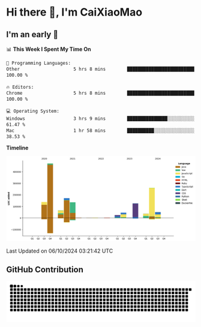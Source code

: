 # Hi there 👋, I'm CaiXiaoMao

## I'm an early 🐤
<!--START_SECTION:waka-->
📊 **This Week I Spent My Time On** 

```text
💬 Programming Languages: 
Other                    5 hrs 8 mins        █████████████████████████   100.00 % 

🔥 Editors: 
Chrome                   5 hrs 8 mins        █████████████████████████   100.00 % 

💻 Operating System: 
Windows                  3 hrs 9 mins        ███████████████░░░░░░░░░░   61.47 % 
Mac                      1 hr 58 mins        ██████████░░░░░░░░░░░░░░░   38.53 % 
```

**Timeline**

![Lines of Code chart](https://raw.githubusercontent.com/caixiaomao/caixiaomao/main/assets/bar_graph.png)


 Last Updated on 06/10/2024 03:21:42 UTC
<!--END_SECTION:waka-->

## GitHub Contribution
<picture>
  <source media="(prefers-color-scheme: dark)" srcset="/dist/snake/github-contribution-grid-snake-dark.svg" />
  <source media="(prefers-color-scheme: light)" srcset="/dist/snake/github-contribution-grid-snake.svg" />
  <img alt="github contribution grid snake animation" src="/dist/snake/github-contribution-grid-snake.svg" />
</picture>

